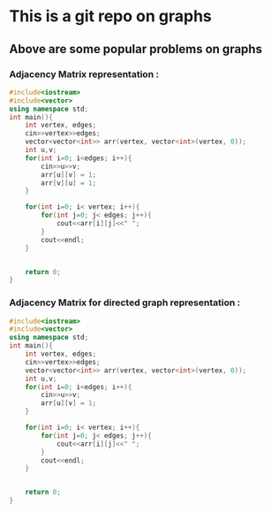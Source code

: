 # This is a git repo on graphs
## Above are some popular problems on graphs
### Adjacency Matrix representation :
```cpp
#include<iostream>
#include<vector>
using namespace std;
int main(){
    int vertex, edges;
    cin>>vertex>>edges;
    vector<vector<int>> arr(vertex, vector<int>(vertex, 0));
    int u,v;
    for(int i=0; i<edges; i++){
        cin>>u>>v;
        arr[u][v] = 1;
        arr[v][u] = 1;
    }

    for(int i=0; i< vertex; i++){
        for(int j=0; j< edges; j++){
            cout<<arr[i][j]<<" ";
        }
        cout<<endl;
    }


    return 0;
}
```
### Adjacency Matrix for directed graph representation :

```cpp
#include<iostream>
#include<vector>
using namespace std;
int main(){
    int vertex, edges;
    cin>>vertex>>edges;
    vector<vector<int>> arr(vertex, vector<int>(vertex, 0));
    int u,v;
    for(int i=0; i<edges; i++){
        cin>>u>>v;
        arr[u][v] = 1;
    }

    for(int i=0; i< vertex; i++){
        for(int j=0; j< edges; j++){
            cout<<arr[i][j]<<" ";
        }
        cout<<endl;
    }


    return 0;
}
```